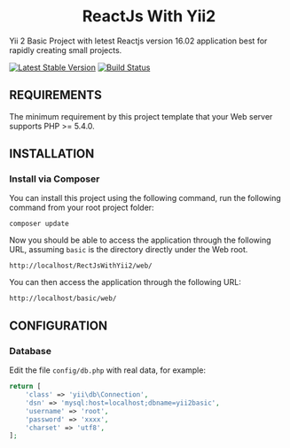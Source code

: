 <p align="center">
    <h1 align="center">ReactJs With Yii2</h1>
</p>

Yii 2 Basic Project with letest Reactjs version 16.02 application best for
rapidly creating small projects.

[![Latest Stable Version](https://poser.pugx.org/yiisoft/yii2-app-basic/v/stable.png)](https://packagist.org/packages/yiisoft/yii2-app-basic)
[![Build Status](https://travis-ci.org/yiisoft/yii2-app-basic.svg?branch=master)](https://travis-ci.org/yiisoft/yii2-app-basic)

REQUIREMENTS
------------

The minimum requirement by this project template that your Web server supports PHP >= 5.4.0.


INSTALLATION
------------

### Install via Composer

You can install this project using the following command, run the following command from your root project folder:

~~~
composer update
~~~

Now you should be able to access the application through the following URL, assuming `basic` is the directory
directly under the Web root.

~~~
http://localhost/RectJsWithYii2/web/
~~~

You can then access the application through the following URL:

~~~
http://localhost/basic/web/
~~~


CONFIGURATION
-------------

### Database

Edit the file `config/db.php` with real data, for example:

```php
return [
    'class' => 'yii\db\Connection',
    'dsn' => 'mysql:host=localhost;dbname=yii2basic',
    'username' => 'root',
    'password' => 'xxxx',
    'charset' => 'utf8',
];
```